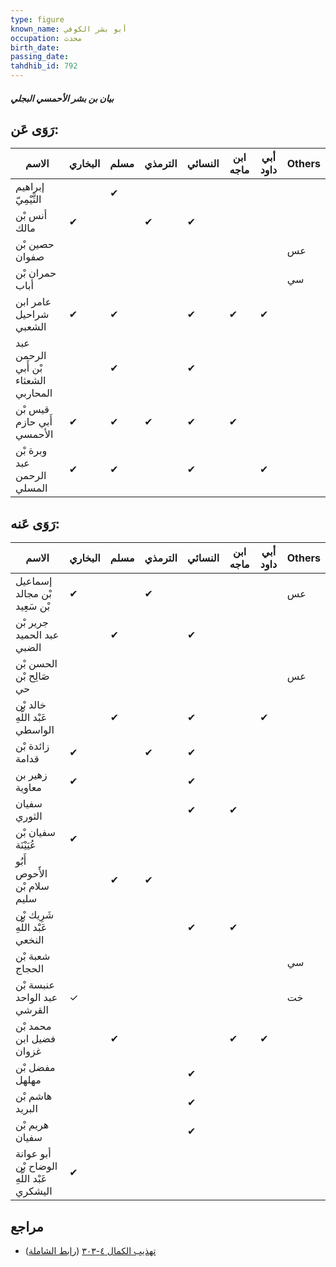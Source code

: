 ```yaml
---
type: figure
known_name: أبو بشر الكوفي
occupation: محدث
birth_date:
passing_date:
tahdhib_id: 792
---
```

##### بيان بن بشر الأحمسي البجلي

## رَوَى عَن:
| الاسم                                | البخاري | مسلم | الترمذي | النسائي | ابن ماجه | أبي داود | Others |
| ------------------------------------ | ------- | ---- | ------- | ------- | -------- | -------- | ------ |
| إبراهيم التَّيْمِيّ                  |         | ✔    |         |         |          |          |        |
| أنس بْن مالك                         | ✔       |      | ✔       | ✔       |          |          |        |
| حصين بْن صفوان                       |         |      |         |         |          |          | عس     |
| حمران بْن أباب                       |         |      |         |         |          |          | سي     |
| عامر ابن شراحيل الشعبي               | ✔       | ✔    |         | ✔       | ✔        | ✔        |        |
| عبد الرحمن بْن أَبي الشعثاء المحاربي |         | ✔    |         | ✔       |          |          |        |
| قيس بْن أَبي حازم الأحمسي            | ✔       | ✔    | ✔       | ✔       | ✔        |          |        |
| وبرة بْن عبد الرحمن المسلي           | ✔       | ✔    |         | ✔       |          | ✔        |        |
## رَوَى عَنه:
| الاسم                                      | البخاري | مسلم | الترمذي | النسائي | ابن ماجه | أبي داود | Others |
| ------------------------------------------ | ------- | ---- | ------- | ------- | -------- | -------- | ------ |
| إسماعيل بْن مجالد بْن سَعِيد               | ✔       |      | ✔       |         |          |          | عس     |
| جرير بْن عبد الحميد الضبي                  |         | ✔    |         | ✔       |          |          |        |
| الحسن بْن صَالِح بْن حي                    |         |      |         |         |          |          | عس     |
| خالد بْن عَبْد اللَّهِ الواسطي             |         | ✔    |         | ✔       |          | ✔        |        |
| زائدة بْن قدامة                            | ✔       |      | ✔       | ✔       |          |          |        |
| زهير بن معاوية                             | ✔       |      |         | ✔       |          |          |        |
| سفيان الثوري                               |         |      |         | ✔       | ✔        |          |        |
| سفيان بْن عُيَيْنَة                        | ✔       |      |         |         |          |          |        |
| أَبُو الأَحوص سلام بْن سليم                |         | ✔    | ✔       |         |          |          |        |
| شَرِيك بْن عَبْد اللَّهِ النخعي            |         |      |         | ✔       | ✔        |          |        |
| شعبة بْن الحجاج                            |         |      |         |         |          |          | سي     |
| عنبسة بْن عبد الواحد القرشي                | ✓       |      |         |         |          |          | خت     |
| محمد بْن فضيل ابن غزوان                    |         | ✔    |         |         | ✔        | ✔        |        |
| مفضل بْن مهلهل                             |         |      |         | ✔       |          |          |        |
| هاشم بْن البريد                            |         |      |         | ✔       |          |          |        |
| هريم بْن سفيان                             |         |      |         | ✔       |          |          |        |
| أبو عوانة الوضاح بْن عَبْد اللَّهِ اليشكري | ✔       |      |         |         |          |          |        |
## مراجع
- [تهذيب الكمال ٤-٣٠٣](obsidian://open?vault=Tahdhib-al-Kamal&file=Figures/٧٩٢-بيان%20بن%20بشر%20الأحمسي%20البجلي) ([رابط الشاملة](https://shamela.ws/book/3722/1817))